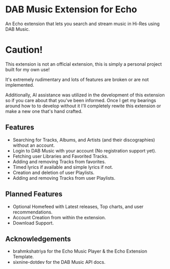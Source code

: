 # DAB Music Extension for Echo

An Echo extension that lets you search and stream music in Hi-Res using DAB Music.

# Caution! 

This extension is not an official extension, this is simply a personal project built for my own use!

It's extremely rudimentary and lots of features are broken or are not implemented. 

Additionally, AI assistance was utilized in the development of this extension so if you care about that you've been informed. Once I get my bearings around how to to develop without it I'll completely rewite this extension or make a new one that's hand crafted. 

## Features

- Searching for Tracks, Albums, and Artists (and their discographies) without an account. 
- Login to DAB Music with your account (No registration support yet).
- Fetching user Libraries and Favorited Tracks.
- Adding and removing Tracks from favorites.
- Timed lyrics if available and simple lyrics if not.
- Creation and deletion of user Playlists.
- Adding and removing Tracks from user Playlists.

## Planned Features

- Optional Homefeed with Latest releases, Top charts, and user recommendations.
- Account Creation from within the extension.
- Download Support. 

## Acknowledgements

- brahmkshatriya for the Echo Music Player & the Echo Extension Template. 
- sixnine-dotdev for the DAB Music API docs. 

